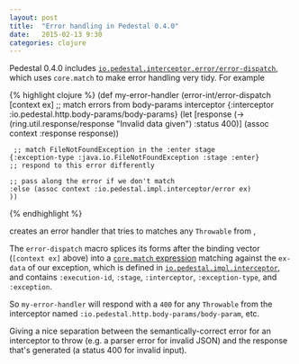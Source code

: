 ```yaml
---
layout: post
title:  "Error handling in Pedestal 0.4.0"
date:   2015-02-13 9:30
categories: clojure
---
```


Pedestal 0.4.0 includes [`io.pedestal.interceptor.error/error-dispatch`](https://github.com/pedestal/pedestal/blob/88b940ca9c4b68de18f452f0e168400872f3c10e/service/src/io/pedestal/interceptor/error.clj#L5), which uses `core.match` to make error handling very tidy. For example

{% highlight clojure %}
(def my-error-handler
  (error-int/error-dispatch [context ex]
    ;; match errors from body-params interceptor
    {:interceptor :io.pedestal.http.body-params/body-params}
    (let [response (-> (ring.util.response/response "Invalid data given") :status 400)]
      (assoc context :response response))

     ;; match FileNotFoundException in the :enter stage
    {:exception-type :java.io.FileNotFoundException :stage :enter}
    ;; respond to this error differently

    ;; pass along the error if we don't match
    :else (assoc context :io.pedestal.impl.interceptor/error ex)
    ))

{% endhighlight %}

creates an error handler that tries to matches any `Throwable` from ,

The `error-dispatch` macro splices its forms after the binding vector (`[context ex]` above) into a [`core.match` expression](https://github.com/clojure/core.match/wiki/Basic-usage#map-patterns) matching against the `ex-data` of our exception, which is defined in [`io.pedestal.impl.interceptor`](https://github.com/pedestal/pedestal/blob/88b940ca9c4b68de18f452f0e168400872f3c10e/service/src/io/pedestal/impl/interceptor.clj#L30), and contains `:execution-id`, `:stage`, `:interceptor`, `:exception-type`, and `:exception`.

So `my-error-handler` will respond with a `400` for any `Throwable` from the interceptor named `:io.pedestal.http.body-params/body-param`, etc.

Giving a nice separation between the semantically-correct error for an interceptor to throw (e.g. a parser error for invalid JSON) and the response that's generated (a status 400 for invalid input).
